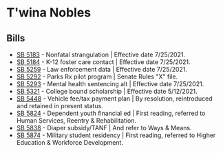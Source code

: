 # T'wina Nobles
## Bills
* [SB 5183](/bill/2021-22/sb/5183/) - Nonfatal strangulation | Effective date 7/25/2021.
* [SB 5184](/bill/2021-22/sb/5184/) - K-12 foster care contact | Effective date 7/25/2021.
* [SB 5259](/bill/2021-22/sb/5259/) - Law enforcement data | Effective date 7/25/2021.
* [SB 5292](/bill/2021-22/sb/5292/) - Parks Rx pilot program | Senate Rules "X" file.
* [SB 5293](/bill/2021-22/sb/5293/) - Mental health sentencing alt | Effective date 7/25/2021.
* [SB 5321](/bill/2021-22/sb/5321/) - College bound scholarship | Effective date 5/12/2021.
* [SB 5448](/bill/2021-22/sb/5448/) - Vehicle fee/tax payment plan | By resolution, reintroduced and retained in present status.
* [SB 5824](/bill/2021-22/sb/5824/) - Dependent youth financial ed | First reading, referred to Human Services, Reentry & Rehabilitation.
* [SB 5838](/bill/2021-22/sb/5838/) - Diaper subsidy/TANF | And refer to Ways & Means.
* [SB 5874](/bill/2021-22/sb/5874/) - Military student residency | First reading, referred to Higher Education & Workforce Development.

